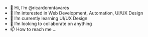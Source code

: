 - 👋 Hi, I’m @ricardomntavares
- 👀 I’m interested in Web Development, Automation, UI/UX Design
- 🌱 I’m currently learning UI/UX Design
- 💞️ I’m looking to collaborate on anything
- 📫 How to reach me ...

<!---
ricardomntavares/ricardomntavares is a ✨ special ✨ repository because its `README.md` (this file) appears on your GitHub profile.
You can click the Preview link to take a look at your changes.
--->
